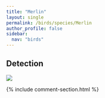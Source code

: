 ```yaml
---
title: "Merlin"
layout: single
permalink: /birds/species/Merlin
author_profile: false
sidebar:
  nav: "birds"
---
```


<h2>Detection</h2>

<img src="https://beallen.github.io/DevelopmentWebsite/assets/images/birds/Merlin/det.jpg">

{% include comment-section.html %}
